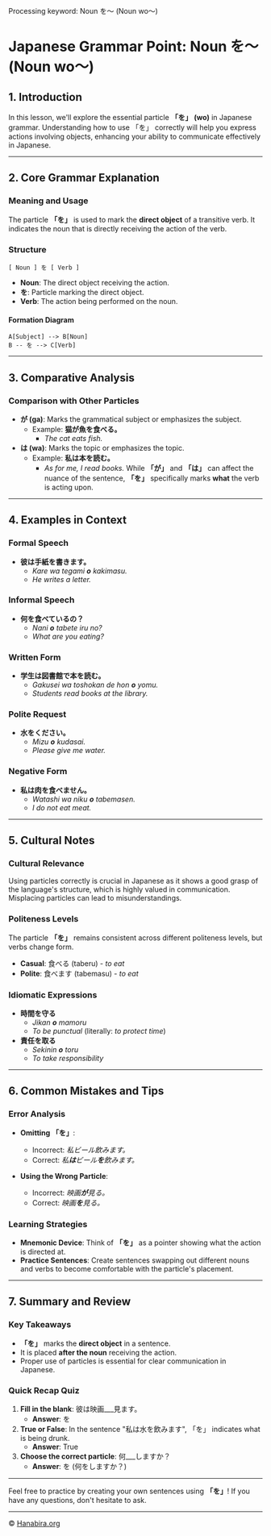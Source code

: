 Processing keyword: Noun を〜 (Noun wo〜)
# Japanese Grammar Point: Noun を〜 (Noun wo〜)

## 1. Introduction
In this lesson, we'll explore the essential particle **「を」 (wo)** in Japanese grammar. Understanding how to use 「を」 correctly will help you express actions involving objects, enhancing your ability to communicate effectively in Japanese.

---
## 2. Core Grammar Explanation
### Meaning and Usage
The particle **「を」** is used to mark the **direct object** of a transitive verb. It indicates the noun that is directly receiving the action of the verb.
### Structure
```
[ Noun ] を [ Verb ]
```
- **Noun**: The direct object receiving the action.
- **を**: Particle marking the direct object.
- **Verb**: The action being performed on the noun.
#### Formation Diagram
```
A[Subject] --> B[Noun]
B -- を --> C[Verb]
```
---
## 3. Comparative Analysis
### Comparison with Other Particles
- **が (ga)**: Marks the grammatical subject or emphasizes the subject.
  - Example: **猫が魚を食べる。**
    - *The cat eats fish.*
- **は (wa)**: Marks the topic or emphasizes the topic.
  - Example: **私は本を読む。**
    - *As for me, I read books.*
While **「が」** and **「は」** can affect the nuance of the sentence, **「を」** specifically marks **what** the verb is acting upon.
---
## 4. Examples in Context
### Formal Speech
- **彼は手紙を書きます。**
  - *Kare wa tegami **o** kakimasu.*
  - *He writes a letter.*
### Informal Speech
- **何を食べているの？**
  - *Nani **o** tabete iru no?*
  - *What are you eating?*
### Written Form
- **学生は図書館で本を読む。**
  - *Gakusei wa toshokan de hon **o** yomu.*
  - *Students read books at the library.*
### Polite Request
- **水をください。**
  - *Mizu **o** kudasai.*
  - *Please give me water.*
### Negative Form
- **私は肉を食べません。**
  - *Watashi wa niku **o** tabemasen.*
  - *I do not eat meat.*
---
## 5. Cultural Notes
### Cultural Relevance
Using particles correctly is crucial in Japanese as it shows a good grasp of the language's structure, which is highly valued in communication. Misplacing particles can lead to misunderstandings.
### Politeness Levels
The particle **「を」** remains consistent across different politeness levels, but verbs change form.
- **Casual**: 食べる (taberu) - *to eat*
- **Polite**: 食べます (tabemasu) - *to eat*
### Idiomatic Expressions
- **時間を守る**
  - *Jikan **o** mamoru*
  - *To be punctual* (literally: *to protect time*)
- **責任を取る**
  - *Sekinin **o** toru*
  - *To take responsibility*
---
## 6. Common Mistakes and Tips
### Error Analysis
- **Omitting 「を」**:
  - Incorrect: *私ビール飲みます。*
  - Correct: *私**は**ビール**を**飲みます。*
  
- **Using the Wrong Particle**:
  - Incorrect: *映画**が**見る。*
  - Correct: *映画**を**見る。*
  
### Learning Strategies
- **Mnemonic Device**: Think of **「を」** as a pointer showing what the action is directed at.
- **Practice Sentences**: Create sentences swapping out different nouns and verbs to become comfortable with the particle's placement.
---
## 7. Summary and Review
### Key Takeaways
- **「を」** marks the **direct object** in a sentence.
- It is placed **after the noun** receiving the action.
- Proper use of particles is essential for clear communication in Japanese.
### Quick Recap Quiz
1. **Fill in the blank**: 彼は映画___見ます。
   - **Answer**: を
2. **True or False**: In the sentence "私は水を飲みます", 「を」 indicates what is being drunk.
   - **Answer**: True
3. **Choose the correct particle**: 何___しますか？
   - **Answer**: を (何をしますか？)
---
Feel free to practice by creating your own sentences using **「を」**! If you have any questions, don't hesitate to ask.


---

© [Hanabira.org](https://hanabira.org)
